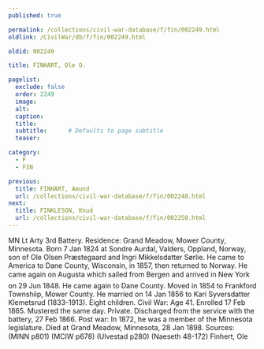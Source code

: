 ```yaml
---
published: true

permalink: /collections/civil-war-database/f/fin/002249.html
oldlink: /CivilWar/db/f/fin/002249.html

oldid: 002249

title: FINHART, Ole O.

pagelist:
  exclude: false
  order: 2249
  image: 
  alt:
  caption:
  title:
  subtitle:      # Defaults to page subtitle
  teaser:

category: 
  - F 
  - FIN

previous:
  title: FINHART, Amund
  url: /collections/civil-war-database/f/fin/002248.html  
next:
  title: FINKLESON, Knud
  url: /collections/civil-war-database/f/fin/002250.html   
---
```

MN Lt Arty 3rd Battery. Residence: Grand Meadow, Mower County, Minnesota. Born 7 Jan 1824 at Sondre Aurdal, Valders, Oppland, Norway, son of Ole Olsen Pr&aelig;stegaard and Ingri Mikkelsdatter S&oslash;rlie. He came to America to Dane County, Wisconsin, in 1857, then returned to Norway. He came again on &#147;Augusta&#148; which sailed from Bergen and arrived in New York on 29 Jun 1848. He came again to Dane County. Moved in 1854 to Frankford Townshiip, Mower County. He married on 14 Jan 1856 to Kari Syversdatter Klemetsrud (1833-1913). Eight children. Civil War: Age 41. Enrolled 17 Feb 1865. Mustered the same day. Private. Discharged from the service with the battery, 27 Feb 1866. Post war: In 1872, he was a member of the Minnesota legislature. Died at Grand Meadow, Minnesota, 28 Jan 1898. Sources: (MINN p801) (MCIW p678) (Ulvestad p280) (Naeseth &#146;48-172) &#147;Finhert, Ole&#148;
